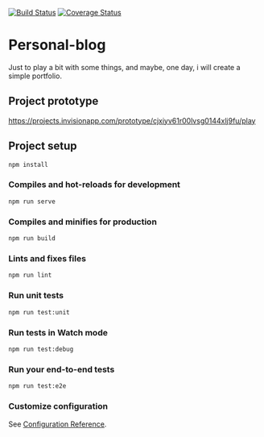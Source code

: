[![Build Status](https://travis-ci.org/trisgerra/personal-website.svg?branch=master)](https://travis-ci.org/trisgerra/personal-website)
[![Coverage Status](https://coveralls.io/repos/github/trisgerra/personal-website/badge.svg?branch=master)](https://coveralls.io/github/trisgerra/personal-website?branch=master)

# Personal-blog
Just to play a bit with some things, and maybe, one day, i will create a simple portfolio.

## Project prototype
https://projects.invisionapp.com/prototype/cjxiyv61r00lvsg0144xlj9fu/play

## Project setup
```
npm install
```

### Compiles and hot-reloads for development
```
npm run serve
```

### Compiles and minifies for production
```
npm run build
```

### Lints and fixes files
```
npm run lint
```

### Run unit tests
```
npm run test:unit
```

### Run tests in Watch mode
```
npm run test:debug
```

### Run your end-to-end tests
```
npm run test:e2e
```

### Customize configuration
See [Configuration Reference](https://cli.vuejs.org/config/).
